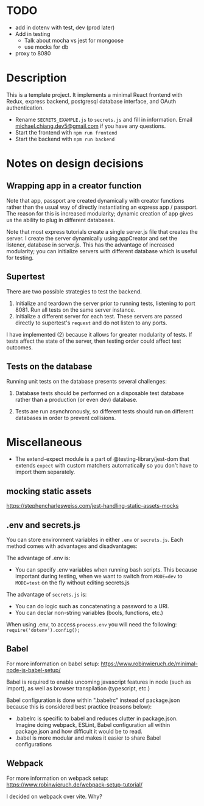 # TODO

- add in dotenv with test, dev (prod later)
- Add in testing
  - Talk about mocha vs jest for mongoose
  - use mocks for db
- proxy to 8080

# Description

This is a template project. It implements a minimal React frontend with Redux, express backend, postgresql database interface, and OAuth authentication.

- Rename `SECRETS_EXAMPLE.js` to `secrets.js` and fill in information. Email michael.chiang.dev5@gmail.com if you have any questions.
- Start the frontend with `npm run frontend`
- Start the backend with `npm run backend`

# Notes on design decisions

## Wrapping app in a creator function

Note that app, passport are created dynamically with creator functions rather than the usual way of directly instantiating an express app / passport. The reason for this is increased modularity; dynamic creation of app gives us the ability to plug in different databases.

Note that most express tutorials create a single server.js file that creates the server. I create the server dynamically using appCreator and set the listener, database in server.js. This has the advantage of increased modularity; you can initialize servers with different database which is useful for testing.

## Supertest

There are two possible strategies to test the backend.

1. Initialize and teardown the server prior to running tests, listening to port 8081. Run all tests on the same server instance.
2. Initialize a different server for each test. These servers are passed directly to supertest's `request` and do not listen to any ports.

I have implemented (2) because it allows for greater modularity of tests. If tests affect the state of the server, then testing order could affect test outcomes.

## Tests on the database

Running unit tests on the database presents several challenges:

1. Database tests should be performed on a disposable test database rather than a production (or even dev) database.

2. Tests are run asynchronously, so different tests should run on different databases in order to prevent collisions.

# Miscellaneous

- The extend-expect module is a part of @testing-library/jest-dom that extends `expect` with custom matchers automatically so you don't have to import them separately.

## mocking static assets

https://stephencharlesweiss.com/jest-handling-static-assets-mocks

## .env and secrets.js

You can store environment variables in either `.env` or `secrets.js`. Each method comes with advantages and disadvantages:

The advantage of .env is:

- You can specify .env variables when running bash scripts. This because important during testing, when we want to switch from `MODE=dev` to `MODE=test` on the fly without editing secrets.js

The advantage of `secrets.js` is:

- You can do logic such as concatenating a password to a URI.
- You can declar non-string variables (bools, functions, etc.)

When using .env, to access `process.env` you will need the following:
`require('dotenv').config();`

## Babel

For more information on babel setup: https://www.robinwieruch.de/minimal-node-js-babel-setup/

Babel is required to enable uncoming javascript features in node (such as import), as well as browser transpilation (typescript, etc.)

Babel configuration is done within ".babelrc" instead of package.json because this is considered best practice (reasons below):

- .babelrc is specific to babel and reduces clutter in package.json. Imagine doing webpack, ESLint, Babel configuration all within package.json and how difficult it would be to read.
- .babel is more modular and makes it easier to share Babel configurations

## Webpack

For more information on webpack setup: https://www.robinwieruch.de/webpack-setup-tutorial/

I decided on webpack over vite. Why?
